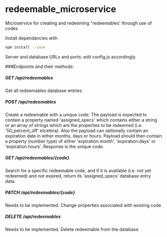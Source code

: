 # redeemable_microservice
Microservice for creating and redeeming "redeemables' through use of codes

Install dependancies with
```bash
npm install --save
```

Server and database URLs and ports: edit config.js accordingly.

###Endpoints and their methods:

##### GET /api/redeemables

Get all redeemables database entries.

##### POST /api/redeemables

Create a redeemable with a unique code. The payload is expected to contain a property named 'assigned_specs' which contains either a string or an array of strings which are the properties to be redeemed (i.e. '50_percent_off' etcetera).
Also the payload can optionally contain an expiration date in either months, days or hours. Payload should then contain a property (number type) of either 'expiration.month', 'expiration.days' or 'expiration.hours'. Response is the unique code.

##### GET /api/redeemables/{code}

Search for a specific redeemable code, and if it is available (i.e. not yet redeemed) and not expired, return its 'assigned_specs' database entry data.

##### PATCH /api/redeemables/{code}

Needs to be implemented. Change properties associated with existing code

##### DELETE /api/redeemables

Needs to be implemented. Delete redeemable from the database

